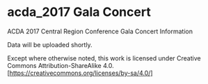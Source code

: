 # acda_2017 Gala Concert
ACDA 2017 Central Region Conference Gala Concert Information

Data will be uploaded shortly.

Except where otherwise noted, this work is licensed under Creative Commons Attribution-ShareAlike 4.0.
[https://creativecommons.org/licenses/by-sa/4.0/]
